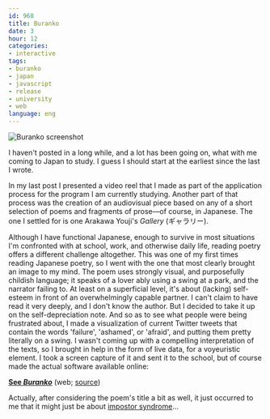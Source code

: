```yaml
---
id: 968
title: Buranko
date: 3
hour: 12
categories:
- interactive
tags:
- buranko
- japan
- javascript
- release
- university
- web
language: eng
---
```


![Buranko screenshot](/files/2015/11-buranko/buranko.jpg)

I haven't posted in a long while, and a lot has been going on, what with me coming to Japan to study. I guess I should start at the earliest since the last I wrote.

In my last post I presented a video reel that I made as part of the application process for the program I am currently studying. Another part of that process was the creation of an audiovisual piece based on any of a short selection of poems and fragments of prose—of course, in Japanese. The one I settled for is one Arakawa Youji's _Gallery_ (ギャラリー).

Although I have functional Japanese, enough to survive in most situations I'm confronted with at school, work, and otherwise daily life, reading poetry offers a different challenge altogether. This was one of my first times reading Japanese poetry, so I went with the one that most clearly brought an image to my mind. The poem uses strongly visual, and purposefully childish language; it speaks of a lover ably using a swing at a park, and the narrator failing to. At least on a superficial level, it's about (lacking) self-esteem in front of an overwhelmingly capable partner. I can't claim to have read it very deeply, and I don't know the author. But I decided to take it up on the self-depreciation note. And so as to see what people were being frustrated about, I made a visualization of current Twitter tweets that contain the words 'failure', 'ashamed', or 'afraid', and putting them pretty literally on a swing. I wasn't coming up with a compelling interpretation of the texts, so I brought in help in the form of live data, for a voyeuristic element. I took a screen capture of it and sent it to the school, but of course made the actual software available online:

**[See _Buranko_](//www.agj.cl/files/interactive/buranko/)** (web; [source](https://github.com/agj/buranko))

Actually, after considering the poem's title a bit as well, it just occurred to me that it might just be about [impostor syndrome](https://en.wikipedia.org/wiki/Impostor_syndrome)...
